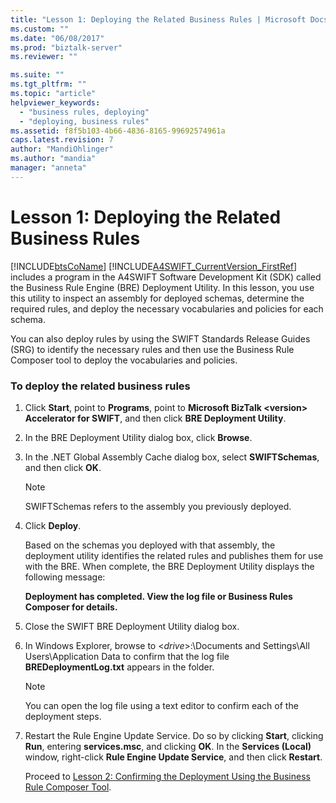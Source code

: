 ```yaml
---
title: "Lesson 1: Deploying the Related Business Rules | Microsoft Docs"
ms.custom: ""
ms.date: "06/08/2017"
ms.prod: "biztalk-server"
ms.reviewer: ""

ms.suite: ""
ms.tgt_pltfrm: ""
ms.topic: "article"
helpviewer_keywords: 
  - "business rules, deploying"
  - "deploying, business rules"
ms.assetid: f8f5b103-4b66-4836-8165-99692574961a
caps.latest.revision: 7
author: "MandiOhlinger"
ms.author: "mandia"
manager: "anneta"
---
```

# Lesson 1: Deploying the Related Business Rules
[!INCLUDE[btsCoName](../../includes/btsconame-md.md)] [!INCLUDE[A4SWIFT_CurrentVersion_FirstRef](../../includes/a4swift-currentversion-firstref-md.md)] includes a program in the A4SWIFT Software Development Kit (SDK) called the Business Rule Engine (BRE) Deployment Utility. In this lesson, you use this utility to inspect an assembly for deployed schemas, determine the required rules, and deploy the necessary vocabularies and policies for each schema.  
  
 You can also deploy rules by using the SWIFT Standards Release Guides (SRG) to identify the necessary rules and then use the Business Rule Composer tool to deploy the vocabularies and policies.  
  
### To deploy the related business rules  
  
1. Click **Start**, point to **Programs**, point to **Microsoft BizTalk \<version\> Accelerator for SWIFT**, and then click **BRE Deployment Utility**.  
  
2. In the BRE Deployment Utility dialog box, click **Browse**.  
  
3. In the .NET Global Assembly Cache dialog box, select **SWIFTSchemas**, and then click **OK**.  
  
   > [!NOTE]
   >  SWIFTSchemas refers to the assembly you previously deployed.  
  
4. Click **Deploy**.  
  
    Based on the schemas you deployed with that assembly, the deployment utility identifies the related rules and publishes them for use with the BRE. When complete, the BRE Deployment Utility displays the following message:  
  
    **Deployment has completed. View the log file or Business Rules Composer for details.**  
  
5. Close the SWIFT BRE Deployment Utility dialog box.  
  
6. In Windows Explorer, browse to \<*drive*\>:\Documents and Settings\All Users\Application Data to confirm that the log file **BREDeploymentLog.txt** appears in the folder.  
  
   > [!NOTE]
   >  You can open the log file using a text editor to confirm each of the deployment steps.  
  
7. Restart the Rule Engine Update Service. Do so by clicking **Start**, clicking **Run**, entering **services.msc**, and clicking **OK**. In the **Services (Local)** window, right-click **Rule Engine Update Service**, and then click **Restart**.  
  
   Proceed to [Lesson 2: Confirming the Deployment Using the Business Rule Composer Tool](../../adapters-and-accelerators/accelerator-swift/lesson-2-confirming-the-deployment-using-the-business-rule-composer-tool.md).